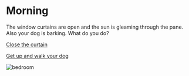 # Morning

The window curtains are open and the sun is gleaming through the pane. Also your dog is barking. What do you do? 

[Close the curtain](situations/closeCurtain.md)

[Get up and walk your dog](situations/walkDog.md)

![bedroom](bedroom.jpeg)